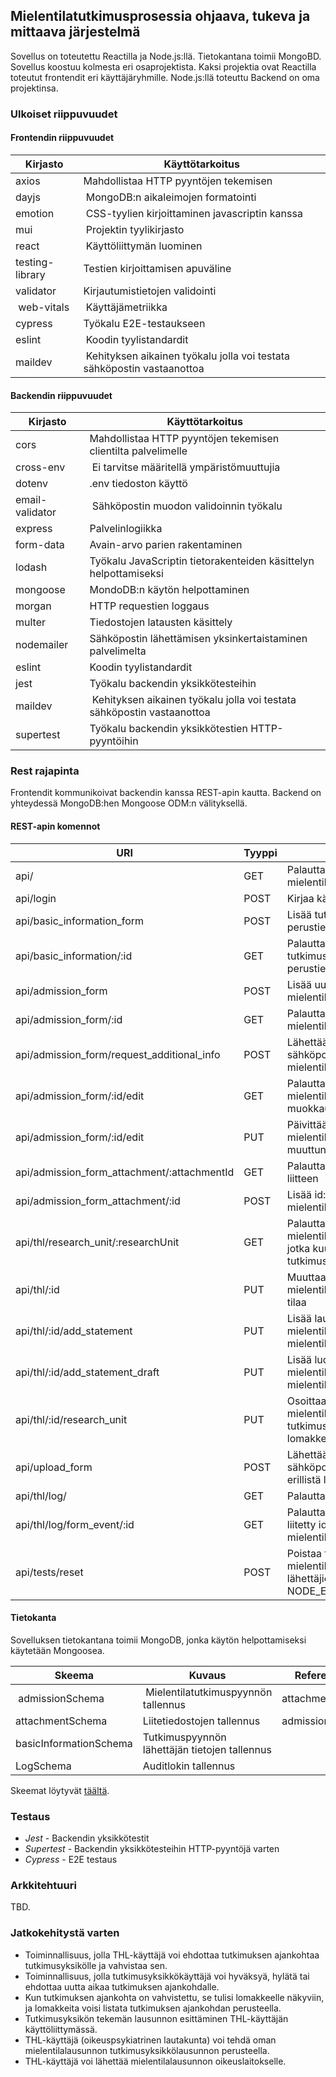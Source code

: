 ## Mielentilatutkimusprosessia ohjaava, tukeva ja mittaava järjestelmä

Sovellus on toteutettu Reactilla ja Node.js:llä. Tietokantana toimii MongoBD. Sovellus koostuu kolmesta eri osaprojektista. Kaksi projektia ovat Reactilla toteutut frontendit eri käyttäjäryhmille.  Node.js:llä toteuttu Backend on oma projektinsa.

### Ulkoiset riippuvuudet

#### Frontendin riippuvuudet

| Kirjasto | Käyttötarkoitus |
|---|---|
|axios | Mahdollistaa HTTP pyyntöjen tekemisen |
| dayjs | MongoDB:n aikaleimojen formatointi |
| emotion | CSS-tyylien kirjoittaminen javascriptin kanssa |
| mui | Projektin tyylikirjasto |
| react | Käyttöliittymän luominen |
| testing-library | Testien kirjoittamisen apuväline |
| validator | Kirjautumistietojen validointi |
| web-vitals | Käyttäjämetriikka |
| cypress | Työkalu E2E-testaukseen |
| eslint | Koodin tyylistandardit |
| maildev | Kehityksen aikainen työkalu jolla voi testata sähköpostin vastaanottoa |

#### Backendin riippuvuudet

| Kirjasto | Käyttötarkoitus |
|---|---|
| cors | Mahdollistaa HTTP pyyntöjen tekemisen clientilta palvelimelle |
| cross-env | Ei tarvitse määritellä ympäristömuuttujia |
| dotenv | .env tiedoston käyttö |
| email-validator | Sähköpostin muodon validoinnin työkalu |
| express | Palvelinlogiikka |
| form-data | Avain-arvo parien rakentaminen  |
| lodash | Työkalu JavaScriptin tietorakenteiden käsittelyn helpottamiseksi |
| mongoose | MondoDB:n käytön helpottaminen |
| morgan | HTTP requestien loggaus |
| multer | Tiedostojen latausten käsittely |
| nodemailer | Sähköpostin lähettämisen yksinkertaistaminen palvelimelta |
| eslint | Koodin tyylistandardit |
| jest | Työkalu backendin yksikkötesteihin |
| maildev | Kehityksen aikainen työkalu jolla voi testata sähköpostin vastaanottoa |
| supertest | Työkalu backendin yksikkötestien HTTP-pyyntöihin |



### Rest rajapinta

Frontendit kommunikoivat backendin kanssa REST-apin kautta. Backend on yhteydessä MongoDB:hen Mongoose ODM:n välityksellä.

#### REST-apin komennot

| URI | Tyyppi | Kuvaus |
|---|---|---|
| api/ | GET | Palauttaa kaikki mielentilatutkimuspyyntölomakkeet |
| api/login | POST | Kirjaa käyttäjän sisään |
| api/basic_information_form | POST | Lisää tutkimuspyynnön lähettäjän perustiedot |
| api/basic_information/:id | GET | Palauttaa id:tä vastaavan tutkimuspyynnön lähettäjän perustiedot |
| api/admission_form | POST | Lisää uuden mielentilatutkimuspyynnön |
| api/admission_form/:id | GET | Palauttaa id:tä vastaavan mielentilatutkimuspyyntölomakkeen |
| api/admission_form/request_additional_info | POST | Lähettää lisätietoja pyytävän sähköpostiviestin mielentilatutkimuspyynnön luojalle |
| api/admission_form/:id/edit | GET | Palauttaa id:tä vastaavan mielentilatutkimuspyyntölomakkeen muokkausta varten |
| api/admission_form/:id/edit | PUT | Päivittää id:tä vastaavan mielentilatutkimuspyyntölomakkeen muuttuneet kentät |
| api/admission_form_attachment/:attachmentId | GET | Palauttaa attachmentId:tä vastaavan liitteen |
| api/admission_form_attachment/:id | POST | Lisää id:tä vastaavaan mielentilatutkimuspyyntöön liitteen |
| api/thl/research_unit/:researchUnit | GET | Palauttaa kaikki mielentilatutkimuspyyntölomakkeet, jotka kuuluvat researchUnit:ille, eli tutkimusyksikölle |
| api/thl/:id | PUT | Muuttaa mielentilatutkimuspyyntölomakkeen tilaa |
| api/thl/:id/add_statement  | PUT | Lisää lausunnon mielentilatutkimuksesta mielentilatutkimuspyyntölomakkeelle |
| api/thl/:id/add_statement_draft | PUT | Lisää luonnoksen lausunnon mielentilatutkimuksesta mielentilatutkimuspyyntölomakkeelle |
| api/thl/:id/research_unit | PUT | Osoittaa mielentilatutkimuspyyntölomakkeelle tutkimusyksikön ja päivittää lomakkeen tilaa |
| api/upload_form | POST | Lähettää linkin sisältävän sähköpostin poliisille liitteiden erillistä lisäystä varten |
| api/thl/log/| GET | Palauttaa auditlogin |
| api/thl/log/form_event/:id| GET | Palauttaa audit log tapahtumat, jotka liitetty id:tä vastaavaan mielentilatutkimuspyyntöön |
| api/tests/reset | POST | Poistaa tietokannasta mielentilatutkimuspyynnöt, sekä lähettäjien perustiedot (kun NODE_ENV==='test') |

#### Tietokanta

Sovelluksen tietokantana toimii MongoDB, jonka käytön helpottamiseksi käytetään Mongoosea.

| Skeema | Kuvaus | Referenssi |
|---|---|---|
| admissionSchema | Mielentilatutkimuspyynnön tallennus | attachmentForm |
| attachmentSchema | Liitetiedostojen tallennus | admissionForm |
| basicInformationSchema | Tutkimuspyynnön lähettäjän tietojen tallennus | |
| LogSchema | Auditlokin tallennus | |

Skeemat löytyvät [täältä](https://github.com/ohtuprojekti-mielentilatutkimus-thl/mielentilatutkimus-thl/tree/main/backend/models).

### Testaus

- *Jest* - Backendin yksikkötestit
- *Supertest* - Backendin yksikkötesteihin HTTP-pyyntöjä varten
- *Cypress* - E2E testaus

### Arkkitehtuuri

TBD.

### Jatkokehitystä varten

- Toiminnallisuus, jolla THL-käyttäjä voi ehdottaa tutkimuksen ajankohtaa tutkimusyksikölle ja vahvistaa sen.
- Toiminnallisuus, jolla tutkimusyksikkökäyttäjä voi hyväksyä, hylätä tai ehdottaa uutta aikaa tutkimuksen ajankohdalle.
- Kun tutkimuksen ajankohta on vahvistettu, se tulisi lomakkeelle näkyviin, ja lomakkeita voisi listata tutkimuksen ajankohdan perusteella.
- Tutkimusyksikön tekemän lausunnon esittäminen THL-käyttäjän käyttöliittymässä.
- THL-käyttäjä (oikeuspsykiatrinen lautakunta) voi tehdä oman mielentilalausunnon tutkimusyksikkölausunnon perusteella.
- THL-käyttäjä voi lähettää mielentilalausunnon oikeuslaitokselle.
